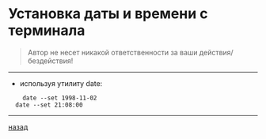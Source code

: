 # Установка даты и времени с терминала

> Автор не несет никакой ответственности за ваши действия/бездействия!

---------------------------------------
* используя утилиту date:
```
	date --set 1998-11-02 
  date --set 21:08:00
```

--------------------
[назад](../README.md)
